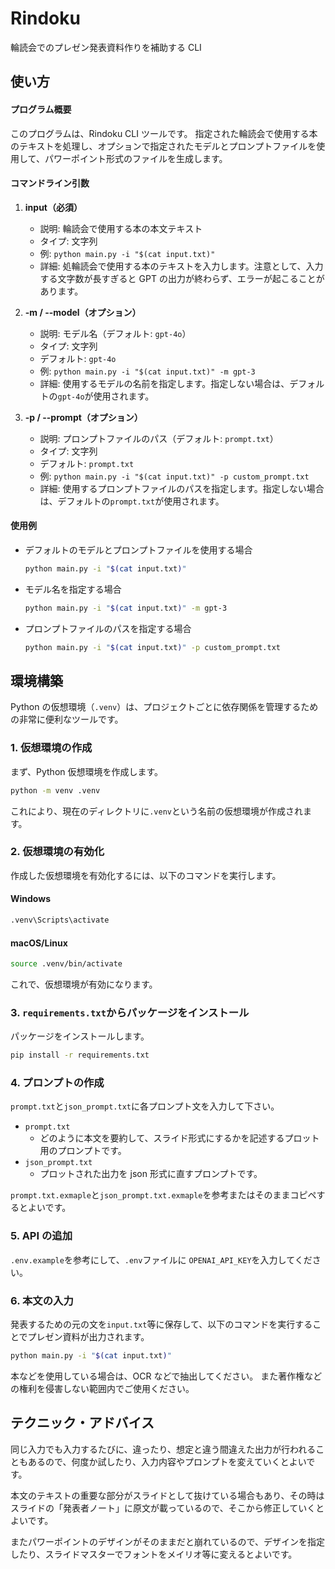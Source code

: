 # Rindoku

輪読会でのプレゼン発表資料作りを補助する CLI

## 使い方

#### プログラム概要

このプログラムは、Rindoku CLI ツールです。
指定された輪読会で使用する本のテキストを処理し、オプションで指定されたモデルとプロンプトファイルを使用して、パワーポイント形式のファイルを生成します。

#### コマンドライン引数

1. **input（必須）**

   - 説明: 輪読会で使用する本の本文テキスト
   - タイプ: 文字列
   - 例: `python main.py -i "$(cat input.txt)"`
   - 詳細: 処輪読会で使用する本のテキストを入力します。注意として、入力する文字数が長すぎると GPT の出力が終わらず、エラーが起こることがあります。

2. **-m / --model（オプション）**

   - 説明: モデル名（デフォルト: `gpt-4o`）
   - タイプ: 文字列
   - デフォルト: `gpt-4o`
   - 例: `python main.py -i "$(cat input.txt)" -m gpt-3`
   - 詳細: 使用するモデルの名前を指定します。指定しない場合は、デフォルトの`gpt-4o`が使用されます。

3. **-p / --prompt（オプション）**
   - 説明: プロンプトファイルのパス（デフォルト: `prompt.txt`）
   - タイプ: 文字列
   - デフォルト: `prompt.txt`
   - 例: `python main.py -i "$(cat input.txt)" -p custom_prompt.txt`
   - 詳細: 使用するプロンプトファイルのパスを指定します。指定しない場合は、デフォルトの`prompt.txt`が使用されます。

#### 使用例

- デフォルトのモデルとプロンプトファイルを使用する場合

  ```sh
  python main.py -i "$(cat input.txt)"
  ```

- モデル名を指定する場合

  ```sh
  python main.py -i "$(cat input.txt)" -m gpt-3
  ```

- プロンプトファイルのパスを指定する場合
  ```sh
  python main.py -i "$(cat input.txt)" -p custom_prompt.txt
  ```

## 環境構築

Python の仮想環境（`.venv`）は、プロジェクトごとに依存関係を管理するための非常に便利なツールです。

### 1. 仮想環境の作成

まず、Python 仮想環境を作成します。

```sh
python -m venv .venv
```

これにより、現在のディレクトリに`.venv`という名前の仮想環境が作成されます。

### 2. 仮想環境の有効化

作成した仮想環境を有効化するには、以下のコマンドを実行します。

#### Windows

```sh
.venv\Scripts\activate
```

#### macOS/Linux

```sh
source .venv/bin/activate
```

これで、仮想環境が有効になります。

### 3. `requirements.txt`からパッケージをインストール

パッケージをインストールします。

```sh
pip install -r requirements.txt
```

### 4. プロンプトの作成

`prompt.txt`と`json_prompt.txt`に各プロンプト文を入力して下さい。

- `prompt.txt`
  - どのように本文を要約して、スライド形式にするかを記述するプロット用のプロンプトです。
- `json_prompt.txt`
  - プロットされた出力を json 形式に直すプロンプトです。

`prompt.txt.exmaple`と`json_prompt.txt.exmaple`を参考またはそのままコピペするとよいです。

### 5. API の追加

`.env.example`を参考にして、`.env`ファイルに `OPENAI_API_KEY`を入力してください。

### 6. 本文の入力

発表するための元の文を`input.txt`等に保存して、以下のコマンドを実行することでプレゼン資料が出力されます。

```bash
python main.py -i "$(cat input.txt)"
```

本などを使用している場合は、OCR などで抽出してください。
また著作権などの権利を侵害しない範囲内でご使用ください。

## テクニック・アドバイス

同じ入力でも入力するたびに、違ったり、想定と違う間違えた出力が行われることもあるので、何度か試したり、入力内容やプロンプトを変えていくとよいです。

本文のテキストの重要な部分がスライドとして抜けている場合もあり、その時はスライドの「発表者ノート」に原文が載っているので、そこから修正していくとよいです。

またパワーポイントのデザインがそのままだと崩れているので、デザインを指定したり、スライドマスターでフォントをメイリオ等に変えるとよいです。

